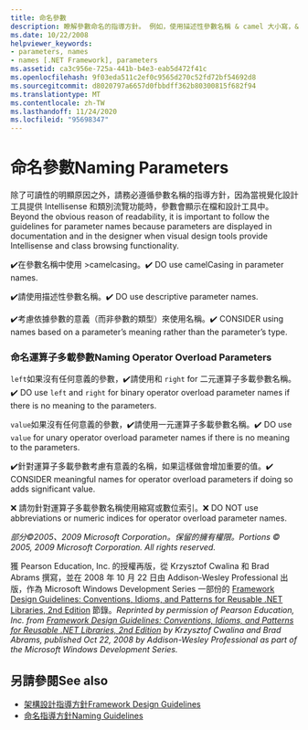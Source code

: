 ```yaml
---
title: 命名參數
description: 瞭解參數命名的指導方針。 例如，使用描述性參數名稱 & camel 大小寫，& 考慮根據意義而非類型來命名。
ms.date: 10/22/2008
helpviewer_keywords:
- parameters, names
- names [.NET Framework], parameters
ms.assetid: ca3c956e-725a-441b-b4e3-eab5d472f41c
ms.openlocfilehash: 9f03eda511c2ef0c9565d270c52fd72bf54692d8
ms.sourcegitcommit: d8020797a6657d0fbbdff362b80300815f682f94
ms.translationtype: MT
ms.contentlocale: zh-TW
ms.lasthandoff: 11/24/2020
ms.locfileid: "95698347"
---
```

# <a name="naming-parameters"></a><span data-ttu-id="a1ba2-104">命名參數</span><span class="sxs-lookup"><span data-stu-id="a1ba2-104">Naming Parameters</span></span>

<span data-ttu-id="a1ba2-105">除了可讀性的明顯原因之外，請務必遵循參數名稱的指導方針，因為當視覺化設計工具提供 Intellisense 和類別流覽功能時，參數會顯示在檔和設計工具中。</span><span class="sxs-lookup"><span data-stu-id="a1ba2-105">Beyond the obvious reason of readability, it is important to follow the guidelines for parameter names because parameters are displayed in documentation and in the designer when visual design tools provide Intellisense and class browsing functionality.</span></span>

 <span data-ttu-id="a1ba2-106">✔️在參數名稱中使用 >camelcasing。</span><span class="sxs-lookup"><span data-stu-id="a1ba2-106">✔️ DO use camelCasing in parameter names.</span></span>

 <span data-ttu-id="a1ba2-107">✔️請使用描述性參數名稱。</span><span class="sxs-lookup"><span data-stu-id="a1ba2-107">✔️ DO use descriptive parameter names.</span></span>

 <span data-ttu-id="a1ba2-108">✔️考慮依據參數的意義（而非參數的類型）來使用名稱。</span><span class="sxs-lookup"><span data-stu-id="a1ba2-108">✔️ CONSIDER using names based on a parameter’s meaning rather than the parameter’s type.</span></span>

### <a name="naming-operator-overload-parameters"></a><span data-ttu-id="a1ba2-109">命名運算子多載參數</span><span class="sxs-lookup"><span data-stu-id="a1ba2-109">Naming Operator Overload Parameters</span></span>

 <span data-ttu-id="a1ba2-110">`left`如果沒有任何意義的參數，✔️請使用和 `right` for 二元運算子多載參數名稱。</span><span class="sxs-lookup"><span data-stu-id="a1ba2-110">✔️ DO use `left` and `right` for binary operator overload parameter names if there is no meaning to the parameters.</span></span>

 <span data-ttu-id="a1ba2-111">`value`如果沒有任何意義的參數，✔️請使用一元運算子多載參數名稱。</span><span class="sxs-lookup"><span data-stu-id="a1ba2-111">✔️ DO use `value` for unary operator overload parameter names if there is no meaning to the parameters.</span></span>

 <span data-ttu-id="a1ba2-112">✔️針對運算子多載參數考慮有意義的名稱，如果這樣做會增加重要的值。</span><span class="sxs-lookup"><span data-stu-id="a1ba2-112">✔️ CONSIDER meaningful names for operator overload parameters if doing so adds significant value.</span></span>

 <span data-ttu-id="a1ba2-113">❌ 請勿針對運算子多載參數名稱使用縮寫或數位索引。</span><span class="sxs-lookup"><span data-stu-id="a1ba2-113">❌ DO NOT use abbreviations or numeric indices for operator overload parameter names.</span></span>

 <span data-ttu-id="a1ba2-114">*部分©2005、2009 Microsoft Corporation。保留的擁有權限。*</span><span class="sxs-lookup"><span data-stu-id="a1ba2-114">*Portions © 2005, 2009 Microsoft Corporation. All rights reserved.*</span></span>

 <span data-ttu-id="a1ba2-115">獲 Pearson Education, Inc. 的授權再版，從 Krzysztof Cwalina 和 Brad Abrams 撰寫，並在 2008 年 10 月 22 日由 Addison-Wesley Professional 出版，作為 Microsoft Windows Development Series 一部份的 [Framework Design Guidelines: Conventions, Idioms, and Patterns for Reusable .NET Libraries, 2nd Edition](https://www.informit.com/store/framework-design-guidelines-conventions-idioms-and-9780321545619) 節錄。</span><span class="sxs-lookup"><span data-stu-id="a1ba2-115">*Reprinted by permission of Pearson Education, Inc. from [Framework Design Guidelines: Conventions, Idioms, and Patterns for Reusable .NET Libraries, 2nd Edition](https://www.informit.com/store/framework-design-guidelines-conventions-idioms-and-9780321545619) by Krzysztof Cwalina and Brad Abrams, published Oct 22, 2008 by Addison-Wesley Professional as part of the Microsoft Windows Development Series.*</span></span>

## <a name="see-also"></a><span data-ttu-id="a1ba2-116">另請參閱</span><span class="sxs-lookup"><span data-stu-id="a1ba2-116">See also</span></span>

- [<span data-ttu-id="a1ba2-117">架構設計指導方針</span><span class="sxs-lookup"><span data-stu-id="a1ba2-117">Framework Design Guidelines</span></span>](index.md)
- [<span data-ttu-id="a1ba2-118">命名指導方針</span><span class="sxs-lookup"><span data-stu-id="a1ba2-118">Naming Guidelines</span></span>](naming-guidelines.md)
